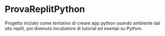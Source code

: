 # ProvaReplitPython
Progetto iniziato come tentativo di creare app python usando ambiente dal sito replit, poi divenuto incubatore di tutorial
ed esempi su Python.